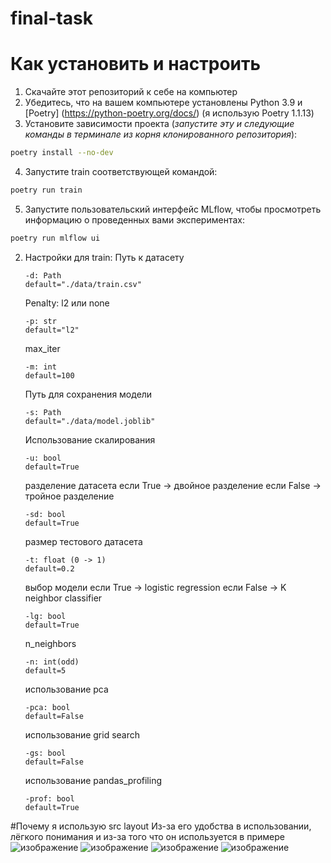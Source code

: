 # final-task
# Как установить и настроить
  1. Скачайте этот репозиторий к себе на компьютер
  2. Убедитесь, что на вашем компьютере установлены Python 3.9 и [Poetry] (https://python-poetry.org/docs/) (я использую Poetry 1.1.13)
  3. Установите зависимости проекта (*запустите эту и следующие команды в терминале из корня клонированного репозитория*):
  ```sh
  poetry install --no-dev
  ```
  4. Запустите train соответствующей командой:
  ```sh
  poetry run train
  ```
  5. Запустите пользовательский интерфейс MLflow, чтобы просмотреть информацию о проведенных вами экспериментах:
  ```sh
  poetry run mlflow ui
  ```
2. Настройки для train:
    Путь к датасету
    ```
    -d: Path
    default="./data/train.csv"
    ```
    Penalty: l2 или none
    ```
    -p: str
    default="l2"
    ```
    max_iter
    ```
    -m: int
    default=100
    ```
    Путь для сохранения модели
    ```
    -s: Path
    default="./data/model.joblib"
    ```
    Использование скалирования
    ```
    -u: bool
    default=True
    ```
    разделение датасета
    если True -> двойное разделение
    если False -> тройное разделение
    ```
    -sd: bool
    default=True
    ```
    размер тестового датасета
    ```
    -t: float (0 -> 1)
    default=0.2
    ```
    выбор модели
    если True -> logistic regression
    если False -> K neighbor classifier
    ```
    -lg: bool
    default=True
    ```
    n_neighbors
    ```
    -n: int(odd)
    default=5
    ```
    использование pca
    ```
    -pca: bool
    default=False
    ```
    использование grid search
    ```
    -gs: bool
    default=False
    ```
    использование pandas_profiling
    ```
    -prof: bool
    default=True
    ```
#Почему я использую src layout
  Из-за его удобства в использовании, лёгкого понимания и из-за того что он используется в примере
  ![изображение](https://user-images.githubusercontent.com/77803344/166120675-d7a4f1d5-cee8-4e53-ad7f-deb57c6164ef.png)
  ![изображение](https://user-images.githubusercontent.com/77803344/166200839-b533f927-1ada-4590-976b-f1fe14a0a361.png)
  ![изображение](https://user-images.githubusercontent.com/77803344/166504275-da57349b-0bd1-4d04-9cec-13c50d50ce55.png)
  ![изображение](https://user-images.githubusercontent.com/77803344/166739098-b1ff09a7-61a5-418f-bae3-415af92e0d79.png)


